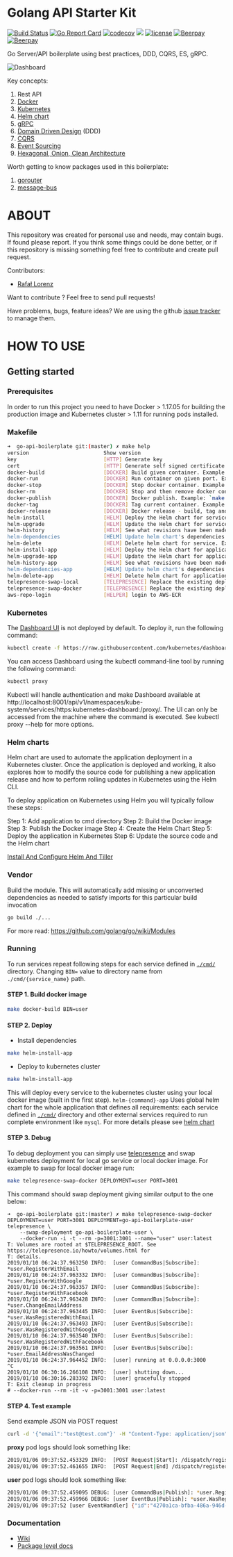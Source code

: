 Golang API Starter Kit
================
[![Build Status](https://travis-ci.org/vardius/go-api-boilerplate.svg?branch=master)](https://travis-ci.org/vardius/go-api-boilerplate)
[![Go Report Card](https://goreportcard.com/badge/github.com/vardius/go-api-boilerplate)](https://goreportcard.com/report/github.com/vardius/go-api-boilerplate)
[![codecov](https://codecov.io/gh/vardius/go-api-boilerplate/branch/master/graph/badge.svg)](https://codecov.io/gh/vardius/go-api-boilerplate)
[![](https://godoc.org/github.com/vardius/go-api-boilerplate?status.svg)](http://godoc.org/github.com/vardius/go-api-boilerplate)
[![license](https://img.shields.io/github/license/mashape/apistatus.svg)](https://github.com/vardius/go-api-boilerplate/blob/master/LICENSE.md)
[![Beerpay](https://beerpay.io/vardius/go-api-boilerplate/badge.svg?style=beer-square)](https://beerpay.io/vardius/go-api-boilerplate)
[![Beerpay](https://beerpay.io/vardius/go-api-boilerplate/make-wish.svg?style=flat-square)](https://beerpay.io/vardius/go-api-boilerplate?focus=wish)

Go Server/API boilerplate using best practices, DDD, CQRS, ES, gRPC.

![Dashboard](../master/.github/kubernetes-dashboard.png)

Key concepts:
1. Rest API
2. [Docker](https://www.docker.com/what-docker)
3. [Kubernetes](https://kubernetes.io/)
4. [Helm chart](https://helm.sh/)
5. [gRPC](https://grpc.io/docs/)
6. [Domain Driven Design](https://en.wikipedia.org/wiki/Domain-driven_design)  (DDD)
7. [CQRS](https://martinfowler.com/bliki/CQRS.html)
8. [Event Sourcing](https://martinfowler.com/eaaDev/EventSourcing.html)
9. [Hexagonal, Onion, Clean Architecture](https://herbertograca.com/2017/11/16/explicit-architecture-01-ddd-hexagonal-onion-clean-cqrs-how-i-put-it-all-together/)

Worth getting to know packages used in this boilerplate:
1. [gorouter](https://github.com/vardius/gorouter)
2. [message-bus](https://github.com/vardius/message-bus)

ABOUT
==================================================
This repository was created for personal use and needs, may contain bugs. If found please report. If you think some things could be done better, or if this repository is missing something feel free to contribute and create pull request.

Contributors:

* [Rafał Lorenz](http://rafallorenz.com)

Want to contribute ? Feel free to send pull requests!

Have problems, bugs, feature ideas?
We are using the github [issue tracker](https://github.com/vardius/go-api-boilerplate/issues) to manage them.

HOW TO USE
==================================================

## Getting started
### Prerequisites
In order to run this project you need to have Docker > 1.17.05 for building the production image and Kubernetes cluster > 1.11 for running pods installed.
### Makefile
```bash
➜  go-api-boilerplate git:(master) ✗ make help
version                        Show version
key                            [HTTP] Generate key
cert                           [HTTP] Generate self signed certificate
docker-build                   [DOCKER] Build given container. Example: `make docker-build BIN=user`
docker-run                     [DOCKER] Run container on given port. Example: `make docker-run BIN=user PORT=3000`
docker-stop                    [DOCKER] Stop docker container. Example: `make docker-stop BIN=user`
docker-rm                      [DOCKER] Stop and then remove docker container. Example: `make docker-rm BIN=user`
docker-publish                 [DOCKER] Docker publish. Example: `make docker-publish BIN=user REGISTRY=https://your-registry.com`
docker-tag                     [DOCKER] Tag current container. Example: `make docker-tag BIN=user REGISTRY=https://your-registry.com`
docker-release                 [DOCKER] Docker release - build, tag and push the container. Example: `make docker-release BIN=user REGISTRY=https://your-registry.com`
helm-install                   [HELM] Deploy the Helm chart for service. Example: `make helm-install BIN=user`
helm-upgrade                   [HELM] Update the Helm chart for service. Example: `make helm-upgrade BIN=user`
helm-history                   [HELM] See what revisions have been made to the service's helm chart. Example: `make helm-history BIN=user`
helm-dependencies              [HELM] Update helm chart's dependencies for service. Example: `make helm-dependencies BIN=user`
helm-delete                    [HELM] Delete helm chart for service. Example: `make helm-delete BIN=user`
helm-install-app               [HELM] Deploy the Helm chart for application. Example: `make helm-install-app`
helm-upgrade-app               [HELM] Update the Helm chart for application. Example: `make helm-upgrade-app`
helm-history-app               [HELM] See what revisions have been made to the application's helm chart. Example: `make helm-history-app`
helm-dependencies-app          [HELM] Update helm chart's dependencies for application. Example: `make helm-dependencies-app`
helm-delete-app                [HELM] Delete helm chart for application. Example: `make helm-delete-app`
telepresence-swap-local        [TELEPRESENCE] Replace the existing deployment with the Telepresence proxy for local process. Example: `make telepresence-swap-local BIN=user PORT=3000 DEPLOYMENT=go-api-boilerplate-user`
telepresence-swap-docker       [TELEPRESENCE] Replace the existing deployment with the Telepresence proxy for local docker image. Example: `make telepresence-swap-docker BIN=user PORT=3000 DEPLOYMENT=go-api-boilerplate-user`
aws-repo-login                 [HELPER] login to AWS-ECR
```
### Kubernetes
The [Dashboard UI](https://kubernetes.io/docs/tasks/access-application-cluster/web-ui-dashboard/) is not deployed by default. To deploy it, run the following command:
```bash
kubectl create -f https://raw.githubusercontent.com/kubernetes/dashboard/master/aio/deploy/recommended/kubernetes-dashboard.yaml
```
You can access Dashboard using the kubectl command-line tool by running the following command:
```bash
kubectl proxy
```
Kubectl will handle authentication and make Dashboard available at http://localhost:8001/api/v1/namespaces/kube-system/services/https:kubernetes-dashboard:/proxy/.
The UI can only be accessed from the machine where the command is executed. See kubectl proxy --help for more options.
### Helm charts
Helm chart are used to automate the application deployment in a Kubernetes cluster. Once the application is deployed and working, it also explores how to modify the source code for publishing a new application release and how to perform rolling updates in Kubernetes using the Helm CLI.

To deploy application on Kubernetes using Helm you will typically follow these steps:

Step 1: Add application to cmd directory
Step 2: Build the Docker image
Step 3: Publish the Docker image
Step 4: Create the Helm Chart
Step 5: Deploy the application in Kubernetes
Step 6: Update the source code and the Helm chart

[Install And Configure Helm And Tiller](https://docs.bitnami.com/kubernetes/get-started-kubernetes/#step-4-install-helm-and-tiller)
### Vendor
Build the module. This will automatically add missing or unconverted dependencies as needed to satisfy imports for this particular build invocation
```bash
go build ./...
```
For more read: https://github.com/golang/go/wiki/Modules
### Running
To run services repeat following steps for each service defined in [`./cmd/`](../master/cmd) directory. Changing `BIN=` value to directory name from `./cmd/{service_name}` path.
#### STEP 1. Build docker image
```bash
make docker-build BIN=user
```
#### STEP 2. Deploy
 - Install dependencies
```bash
make helm-install-app
```
 - Deploy to kubernetes cluster
```bash
make helm-install-app
```
This will deploy every service to the kubernetes cluster using your local docker image (built in the first step).
`helm-{command}-app` Uses global helm chart for the whole application that defines all requirements: each service defined in [`./cmd/`](../master/cmd) directory and other external services required to run complete environment like `mysql`. For more details please see [helm chart](`./helm-chart/requirements.yaml`)
#### STEP 3. Debug
To debug deployment you can simply use [telepresence](https://www.telepresence.io/reference/install) and swap kubernetes deployment for local go service or local docker image. For example to swap for local docker image run:
```sh
make telepresence-swap-docker DEPLOYMENT=user PORT=3001
```
This command should swap deployment giving similar output to the one below:
```
➜  go-api-boilerplate git:(master) ✗ make telepresence-swap-docker DEPLOYMENT=user PORT=3001 DEPLOYMENT=go-api-boilerplate-user
telepresence \
	--swap-deployment go-api-boilerplate-user \
	--docker-run -i -t --rm -p=3001:3001 --name="user" user:latest
T: Volumes are rooted at $TELEPRESENCE_ROOT. See https://telepresence.io/howto/volumes.html for
T: details.
2019/01/10 06:24:37.963250 INFO:  [user CommandBus|Subscribe]: *user.RegisterWithEmail
2019/01/10 06:24:37.963332 INFO:  [user CommandBus|Subscribe]: *user.RegisterWithGoogle
2019/01/10 06:24:37.963357 INFO:  [user CommandBus|Subscribe]: *user.RegisterWithFacebook
2019/01/10 06:24:37.963428 INFO:  [user CommandBus|Subscribe]: *user.ChangeEmailAddress
2019/01/10 06:24:37.963445 INFO:  [user EventBus|Subscribe]: *user.WasRegisteredWithEmail
2019/01/10 06:24:37.963493 INFO:  [user EventBus|Subscribe]: *user.WasRegisteredWithGoogle
2019/01/10 06:24:37.963540 INFO:  [user EventBus|Subscribe]: *user.WasRegisteredWithFacebook
2019/01/10 06:24:37.963561 INFO:  [user EventBus|Subscribe]: *user.EmailAddressWasChanged
2019/01/10 06:24:37.964452 INFO:  [user] running at 0.0.0.0:3000
^C
2019/01/10 06:30:16.266108 INFO:  [user] shutting down...
2019/01/10 06:30:16.283392 INFO:  [user] gracefully stopped
T: Exit cleanup in progress
# --docker-run --rm -it -v -p=3001:3001 user:latest
```
#### STEP 4. Test example
Send example JSON via POST request
```sh
curl -d '{"email":"test@test.com"}' -H "Content-Type: application/json" -X POST http://localhost:3000/users/dispatch/register-user-with-email
```
**proxy** pod logs should look something like:
```sh
2019/01/06 09:37:52.453329 INFO:  [POST Request|Start]: /dispatch/register-user-with-email
2019/01/06 09:37:52.461655 INFO:  [POST Request|End] /dispatch/register-user-with-email 8.2233ms
```
**user** pod logs should look something like:
```sh
2019/01/06 09:37:52.459095 DEBUG: [user CommandBus|Publish]: *user.RegisterWithEmail &{Email:test@test.com}
2019/01/06 09:37:52.459966 DEBUG: [user EventBus|Publish]: *user.WasRegisteredWithEmail {"id":"4270a1ca-bfba-486a-946d-9d7b8a893ea2","email":"test@test.com"}
2019/01/06 09:37:52 [user EventHandler] {"id":"4270a1ca-bfba-486a-946d-9d7b8a893ea2","email":"test@test.com"}
```
### Documentation
* [Wiki](https://github.com/vardius/go-api-boilerplate/wiki)
* [Package level docs](https://godoc.org/github.com/vardius/go-api-boilerplate#pkg-subdirectories)
